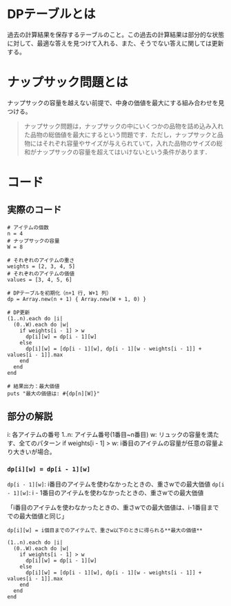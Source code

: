 # DPテーブルとは
過去の計算結果を保存するテーブルのこと。この過去の計算結果は部分的な状態に対して、最適な答えを見つけて入れる、また、そうでない答えに関しては更新する。

# ナップサック問題とは
ナップサックの容量を越えない前提で、中身の価値を最大にする組み合わせを見つける。

> ナップサック問題は，ナップサックの中にいくつかの品物を詰め込み入れた品物の総価値を最大にするという問題です．ただし，ナップサックと品物にはそれぞれ容量やサイズが与えられていて，入れた品物のサイズの総和がナップサックの容量を超えてはいけないという条件があります．

# コード
## 実際のコード
```
# アイテムの個数
n = 4
# ナップサックの容量
W = 8

# それぞれのアイテムの重さ
weights = [2, 3, 4, 5]
# それぞれのアイテムの価値
values = [3, 4, 5, 6]

# DPテーブルを初期化（n+1 行, W+1 列）
dp = Array.new(n + 1) { Array.new(W + 1, 0) }

# DP更新
(1..n).each do |i|
  (0..W).each do |w|
    if weights[i - 1] > w
      dp[i][w] = dp[i - 1][w]
    else
      dp[i][w] = [dp[i - 1][w], dp[i - 1][w - weights[i - 1]] + values[i - 1]].max
    end
  end
end

# 結果出力：最大価値
puts "最大の価値は: #{dp[n][W]}"
```


## 部分の解説
i: 各アイテムの番号
1..n: アイテム番号(1番目~n番目)
w: リュックの容量を満たす、全てのパターン
if weights[i - 1] > w: i番目のアイテムの容量が任意の容量より大きいが場合。 

### ``dp[i][w] = dp[i - 1][w]``
``dp[i - 1][w]``: i番目のアイテムを使わなかったときの、重さwでの最大価値
``dp[i - 1][w]``: i - 1番目のアイテムを使わなかったときの、重さwでの最大価値

「i番目のアイテムを使わなかったときの、重さwでの最大価値は、i-1番目まででの最大価値と同じ」


``dp[i][w] = i個目までのアイテムで、重さw以下のときに得られる**最大の価値**``

```
(1..n).each do |i|
  (0..W).each do |w|
    if weights[i - 1] > w
      dp[i][w] = dp[i - 1][w]
    else
      dp[i][w] = [dp[i - 1][w], dp[i - 1][w - weights[i - 1]] + values[i - 1]].max
    end
  end
end
```
